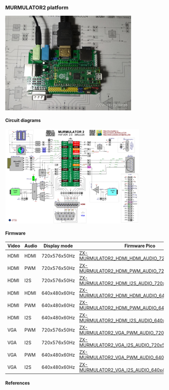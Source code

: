
### MURMULATOR2 platform

<img src="MURMULATOR2_pic.JPG" width="400"/>

#### Circuit diagrams
<img src="MURMULATOR2_circuit.jpeg" height="300"/>

#### Firmware
| Video | Audio | Display mode | Firmware Pico | Firmware Pico2 |
| - | - | - | - | - |
| HDMI | HDMI  | 720x576x50Hz | [ZX-MURMULATOR2_HDMI_HDMI_AUDIO_720x576x50Hz.uf2](/uf2-rp2040/ZX-MURMULATOR2_HDMI_HDMI_AUDIO_720x576x50Hz.uf2) | [ZX-MURMULATOR2_HDMI_HDMI_AUDIO_720x576x50Hz.uf2](/uf2-rp2350-arm-s/ZX-MURMULATOR2_HDMI_HDMI_AUDIO_720x576x50Hz.uf2) |
| HDMI | PWM   | 720x576x50Hz | [ZX-MURMULATOR2_HDMI_PWM_AUDIO_720x576x50Hz.uf2](/uf2-rp2040/ZX-MURMULATOR2_HDMI_PWM_AUDIO_720x576x50Hz.uf2) | [ZX-MURMULATOR2_HDMI_PWM_AUDIO_720x576x50Hz.uf2](/uf2-rp2350-arm-s/ZX-MURMULATOR2_HDMI_PWM_AUDIO_720x576x50Hz.uf2) |
| HDMI | I2S   | 720x576x50Hz | [ZX-MURMULATOR2_HDMI_I2S_AUDIO_720x576x50Hz.uf2](/uf2-rp2040/ZX-MURMULATOR2_HDMI_I2S_AUDIO_720x576x50Hz.uf2) | [ZX-MURMULATOR2_HDMI_I2S_AUDIO_720x576x50Hz.uf2](/uf2-rp2350-arm-s/ZX-MURMULATOR2_HDMI_I2S_AUDIO_720x576x50Hz.uf2) |
| HDMI | HDMI  | 640x480x60Hz | [ZX-MURMULATOR2_HDMI_HDMI_AUDIO_640x480x60Hz.uf2](/uf2-rp2040/ZX-MURMULATOR2_HDMI_HDMI_AUDIO_640x480x60Hz.uf2) | [ZX-MURMULATOR2_HDMI_HDMI_AUDIO_640x480x60Hz.uf2](/uf2-rp2350-arm-s/ZX-MURMULATOR2_HDMI_HDMI_AUDIO_640x480x60Hz.uf2) |
| HDMI | PWM   | 640x480x60Hz | [ZX-MURMULATOR2_HDMI_PWM_AUDIO_640x480x60Hz.uf2](/uf2-rp2040/ZX-MURMULATOR2_HDMI_PWM_AUDIO_640x480x60Hz.uf2) | [ZX-MURMULATOR2_HDMI_PWM_AUDIO_640x480x60Hz.uf2](/uf2-rp2350-arm-s/ZX-MURMULATOR2_HDMI_PWM_AUDIO_640x480x60Hz.uf2) |
| HDMI | I2S   | 640x480x60Hz | [ZX-MURMULATOR2_HDMI_I2S_AUDIO_640x480x60Hz.uf2](/uf2-rp2040/ZX-MURMULATOR2_HDMI_I2S_AUDIO_640x480x60Hz.uf2) | [ZX-MURMULATOR2_HDMI_I2S_AUDIO_640x480x60Hz.uf2](/uf2-rp2350-arm-s/ZX-MURMULATOR2_HDMI_I2S_AUDIO_640x480x60Hz.uf2) |
| VGA | PWM    | 720x576x50Hz |[ZX-MURMULATOR2_VGA_PWM_AUDIO_720x576x50Hz.uf2](/uf2-rp2040/ZX-MURMULATOR2_VGA_PWM_AUDIO_720x576x50Hz.uf2) | [ZX-MURMULATOR2_VGA_PWM_AUDIO_720x576x50Hz.uf2](/uf2-rp2350-arm-s/ZX-MURMULATOR2_VGA_PWM_AUDIO_720x576x50Hz.uf2) |
| VGA | I2S    | 720x576x50Hz |[ZX-MURMULATOR2_VGA_I2S_AUDIO_720x576x50Hz.uf2](/uf2-rp2040/ZX-MURMULATOR2_VGA_I2S_AUDIO_720x576x50Hz.uf2) | [ZX-MURMULATOR2_VGA_I2S_AUDIO_720x576x50Hz.uf2](/uf2-rp2350-arm-s/ZX-MURMULATOR2_VGA_I2S_AUDIO_720x576x50Hz.uf2) |
| VGA | PWM    | 640x480x60Hz |[ZX-MURMULATOR2_VGA_PWM_AUDIO_640x480x60Hz.uf2](/uf2-rp2040/ZX-MURMULATOR2_VGA_PWM_AUDIO_640x480x60Hz.uf2) | [ZX-MURMULATOR2_VGA_PWM_AUDIO_640x480x60Hz.uf2](/uf2-rp2350-arm-s/ZX-MURMULATOR2_VGA_PWM_AUDIO_640x480x60Hz.uf2) |
| VGA | I2S    | 640x480x60Hz |[ZX-MURMULATOR2_VGA_I2S_AUDIO_640x480x60Hz.uf2](/uf2-rp2040/ZX-MURMULATOR2_VGA_I2S_AUDIO_640x480x60Hz.uf2) | [ZX-MURMULATOR2_VGA_I2S_AUDIO_640x480x60Hz.uf2](/uf2-rp2350-arm-s/ZX-MURMULATOR2_VGA_I2S_AUDIO_640x480x60Hz.uf2) |

#### References
